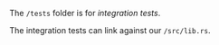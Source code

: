 The `/tests` folder is for _integration tests_.

The integration tests can link against our `/src/lib.rs`.
